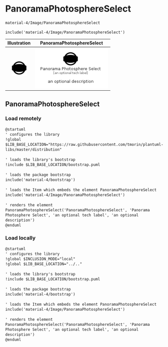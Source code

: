 # PanoramaPhotosphereSelect


```text
material-4/Image/PanoramaPhotosphereSelect
```

```text
include('material-4/Image/PanoramaPhotosphereSelect')
```



| Illustration | PanoramaPhotosphereSelect |
| :---: | :---: |
| ![illustration for Illustration](../../material-4/Image/PanoramaPhotosphereSelect.png) | ![illustration for PanoramaPhotosphereSelect](../../material-4/Image/PanoramaPhotosphereSelect.Local.png) |




## PanoramaPhotosphereSelect

### Load remotely
```plantuml
@startuml
' configures the library
!global $LIB_BASE_LOCATION="https://raw.githubusercontent.com/tmorin/plantuml-libs/master/distribution"

' loads the library's bootstrap
!include $LIB_BASE_LOCATION/bootstrap.puml

' loads the package bootstrap
include('material-4/bootstrap')

' loads the Item which embeds the element PanoramaPhotosphereSelect
include('material-4/Image/PanoramaPhotosphereSelect')

' renders the element
PanoramaPhotosphereSelect('PanoramaPhotosphereSelect', 'Panorama Photosphere Select', 'an optional tech label', 'an optional description')
@enduml
```

### Load locally
```plantuml
@startuml
' configures the library
!global $INCLUSION_MODE="local"
!global $LIB_BASE_LOCATION="../.."

' loads the library's bootstrap
!include $LIB_BASE_LOCATION/bootstrap.puml

' loads the package bootstrap
include('material-4/bootstrap')

' loads the Item which embeds the element PanoramaPhotosphereSelect
include('material-4/Image/PanoramaPhotosphereSelect')

' renders the element
PanoramaPhotosphereSelect('PanoramaPhotosphereSelect', 'Panorama Photosphere Select', 'an optional tech label', 'an optional description')
@enduml
```

